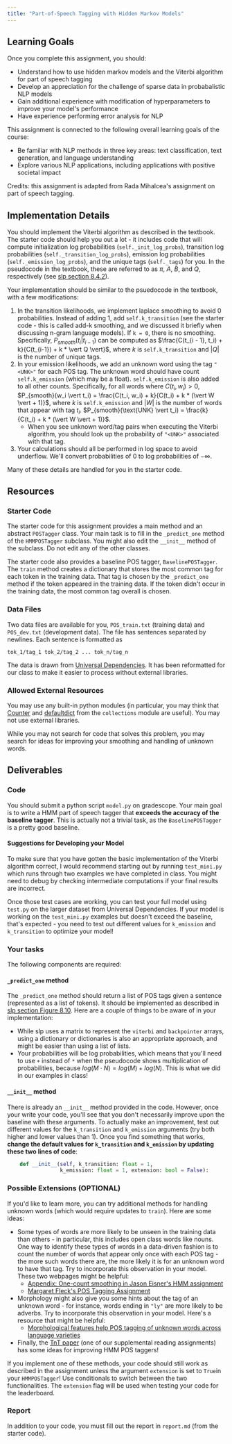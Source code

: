 ```yaml
---
title: "Part-of-Speech Tagging with Hidden Markov Models"
---
```


## Learning Goals
Once you complete this assignment, you should:

* Understand how to use hidden markov models and the Viterbi algorithm for part of speech tagging
* Develop an appreciation for the challenge of sparse data in probabalistic NLP models
* Gain additional experience with modification of hyperparameters to improve your model's performance
* Have experience performing error analysis for NLP

This assignment is connected to the following overall learning goals of the course:

* Be familiar with NLP methods in three key areas: text classification, text generation, and language understanding
* Explore various NLP applications, including applications with positive societal impact

Credits: this assignment is adapted from Rada Mihalcea's assignment on part of speech tagging.

## Implementation Details
You should implement the Viterbi algorithm as described in the textbook. The starter code should help you out a lot - it includes code that will compute initialization log probabilities (`self._init_log_probs`), transition log probabilities (`self._transition_log_probs`), emission log probabilities (`self._emission_log_probs`), and the unique tags (`self._tags`) for you. In the pseudocode in the textbook, these are referred to as $\pi$, $A$, $B$, and $Q$, respectively (see [slp section 8.4.2](https://web.stanford.edu/~jurafsky/slp3/8.pdf)).

Your implementation should be similar to the psuedocode in the textbook, with a few modifications:

1. In the transition likelihoods, we implement laplace smoothing to avoid 0 probabilities. Instead of adding 1, add `self.k_transition` (see the starter code - this is called add-k smoothing, and we discussed it briefly when discussing n-gram language models). If `k = 0`, there is no smoothing. Specifically, $P_{smooth}(t_i \vert t_{i-1})$ can be computed as $\frac{C(t_{i - 1}, t_i) + k}{C(t_{i-1}) + k * \vert Q \vert}$, where $k$ is `self.k_transition` and $\vert Q \vert$ is the number of unique tags.
1. In your emission likelihoods, we add an unknown word using the tag `"<UNK>"` for each POS tag. The unknown word should have count `self.k_emission` (which may be a float). `self.k_emission` is also added to all other counts. Specifically, for all words where $C(t_i, w_i) > 0$, $P_{smooth}(w_i \vert t_i) = \frac{C(t_i, w_i) + k}{C(t_i) + k * (\vert W \vert + 1)}$, where $k$ is `self.k_emission` and $\vert W \vert$ is the number of words that appear with tag $t_i$. $P_{smooth}(\text{UNK} \vert t_i) = \frac{k}{C(t_i) + k * (\vert W \vert + 1)}$.
   * When you see unknown word/tag pairs when executing the Viterbi algorithm, you should look up the probability of `"<UNK>"` associated with that tag.
1. Your calculations should all be performed in log space to avoid underflow. We'll convert probabilities of 0 to log probabilities of $-\infty$.

Many of these details are handled for you in the starter code.

## Resources
### Starter Code
The starter code for this assignment provides a main method and an abstract `POSTagger` class. Your main task is to fill in the `_predict_one` method of the `HMMPOSTagger` subclass. You might also edit the `__init__` method of the subclass. Do not edit any of the other classes.

The starter code also provides a baseline POS tagger, `BaselinePOSTagger`. The `train` method creates a dictionary that stores the most common tag for each token in the training data. That tag is chosen by the `_predict_one` method if the token appeared in the training data. If the token didn't occur in the training data, the most common tag overall is chosen.

### Data Files
Two data files are available for you, `POS_train.txt` (training data) and `POS_dev.txt` (development data). The file has sentences separated by newlines. Each sentence is formatted as 
```
tok_1/tag_1 tok_2/tag_2 ... tok_n/tag_n
```

The data is drawn from [Universal Dependencies](https://universaldependencies.org/). It has been reformatted for our class to make it easier to process without external libraries.

### Allowed External Resources
You may use any built-in python modules (in particular, you may think that [Counter](https://docs.python.org/3/library/collections.html#collections.Counter) and [defaultdict](https://docs.python.org/3/library/collections.html#collections.defaultdict) from the `collections` module are useful). You may not use external libraries.

While you may not search for code that solves this problem, you may search for ideas for improving your smoothing and handling of unknown words.

## Deliverables
### Code
You should submit a python script `model.py` on gradescope. Your main goal is to write a HMM part of speech tagger that **exceeds the accuracy of the baseline tagger**. This is actually not a trivial task, as the `BaselinePOSTagger` is a pretty good baseline.

#### Suggestions for Developing your Model
To make sure that you have gotten the basic implementation of the Viterbi algorithm correct, I would recommend starting out by running `test_mini.py` which runs through two examples we have completed in class. You might need to debug by checking intermediate computations if your final results are incorrect.

Once those test cases are working, you can test your full model using `test.py` on the larger dataset from Universal Dependencies. If your model is working on the `test_mini.py` examples but doesn't exceed the baseline, that's expected - you need to test out different values for `k_emission` and `k_transition` to optimize your model!

### Your tasks
The following components are required:

#### `_predict_one` method
The `_predict_one` method should return a list of POS tags given a sentence (represented as a list of tokens). It should be implemented as described in [slp section Figure 8.10](https://web.stanford.edu/~jurafsky/slp3/8.pdf). Here are a couple of things to be aware of in your implementation:

* While slp uses a matrix to represent the `viterbi` and `backpointer` arrays, using a dictionary or dictionaries is also an appropriate approach, and might be easier than using a list of lists.
* Your probabilities will be log probabilities, which means that you'll need to use `+` instead of `*` when the pseudocode shows multiplication of probabilities, because $log(M \cdot N) = log(M) + log(N)$. This is what we did in our examples in class!

#### `__init__` method
There is already an `__init__` method provided in the code. However, once your write your code, you'll see that you don't necessarily improve upon the baseline with these arguments. To actually make an improvement, test out different values for the `k_transition` and `k_emission` arguments (try both higher and lower values than 1). Once you find something that works, **change the default values for `k_transition` and `k_emission` by updating these two lines of code**:

```python
    def __init__(self, k_transition: float = 1,
                 k_emission: float = 1, extension: bool = False):
```

### Possible Extensions (OPTIONAL)
If you'd like to learn more, you can try additional methods for handling unknown words (which would require updates to `train`). Here are some ideas:
* Some types of words are more likely to be unseen in the training data than others - in particular, this includes open class words like nouns. One way to identify these types of words in a data-driven fashion is to count the number of words that appear only once with each POS tag - the more such words there are, the more likely it is for an unknown word to have that tag. Try to incorporate this observation in your model. These two webpages might be helpful:
  * [Appendix: One-count smoothing in Jason Eisner's HMM assignment](https://condor.depaul.edu/ntomuro/courses/594NLP-2017/assign/hw3files/Eisner-hmm.pdf)
  * [Margaret Fleck's POS Tagging Assignment](https://courses.grainger.illinois.edu/cs440/fa2023/lectures/hmm.html)
* Morphology might also give you some hints about the tag of an unknown word - for instance, words ending in `"ly"` are more likely to be adverbs. Try to incorporate this observation in your model. Here's a resource that might be helpful:
  * [Morphological features help POS tagging of unknown words across language varieties](https://aclanthology.org/I05-3005.pdf)
* Finally, the [TnT paper](https://aclanthology.org/A00-1031.pdf) (one of our supplemental reading assignments) has some ideas for improving HMM POS taggers!

If you implement one of these methods, your code should still work as described in the assignment unless the argument `extension` is set to `True`in your `HMMPOSTagger`! Use conditionals to switch between the two functionalities. The `extension` flag will be used when testing your code for the leaderboard.

### Report
In addition to your code, you must fill out the report in `report.md` (from the starter code).
